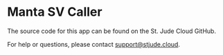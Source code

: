 # Manta SV Caller

The source code for this app can be found on the St. Jude Cloud GitHub.

For help or questions, please contact support@stjude.cloud.

